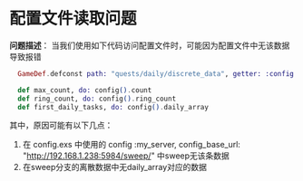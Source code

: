# 配置文件读取问题
**问题描述**：
    当我们使用如下代码访问配置文件时，可能因为配置文件中无该数据导致报错
```elixir
  GameDef.defconst path: "quests/daily/discrete_data", getter: :config

  def max_count, do: config().count
  def ring_count, do: config().ring_count
  def first_daily_tasks, do: config().daily_array
```

其中，原因可能有以下几点：
1. 在 config.exs 中使用的 config :my_server, config_base_url: "http://192.168.1.238:5984/sweep/" 中sweep无该条数据
2. 在sweep分支的离散数据中无daily_array对应的数据